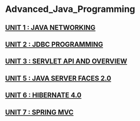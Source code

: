 # Advanced_Java_Programming

## [UNIT 1 : JAVA NETWORKING](https://github.com/JaydeepAgravat/Advanced_Java_Programming/blob/main/JAVA_NETWORKING.md)
## [UNIT 2 : JDBC PROGRAMMING](https://github.com/JaydeepAgravat/Advanced_Java_Programming/blob/main/JDBC_PROGRAMMING.md)
## [UNIT 3 : SERVLET API AND OVERVIEW](https://github.com/JaydeepAgravat/Advanced_Java_Programming/blob/main/SERVLET_API_AND_OVERVIEW.md)
## [UNIT 5 : JAVA SERVER FACES 2.0](https://github.com/JaydeepAgravat/Advanced_Java_Programming/blob/main/JAVA_SERVER_FACES2.0.md#java-server-faces-20)
## [UNIT 6 : HIBERNATE 4.0](https://github.com/JaydeepAgravat/Advanced_Java_Programming/blob/main/HIBERNATE_4.0.md)
## [UNIT 7 : SPRING MVC](https://github.com/JaydeepAgravat/Advanced_Java_Programming/blob/main/SPRING_MVC.md)
